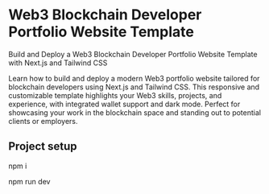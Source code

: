 # Web3 Blockchain Developer Portfolio Website Template

Build and Deploy a Web3 Blockchain Developer Portfolio Website Template with Next.js and Tailwind CSS

Learn how to build and deploy a modern Web3 portfolio website tailored for blockchain developers using Next.js and Tailwind CSS. This responsive and customizable template highlights your Web3 skills, projects, and experience, with integrated wallet support and dark mode. Perfect for showcasing your work in the blockchain space and standing out to potential clients or employers.

## Project setup

npm i 

npm run dev

